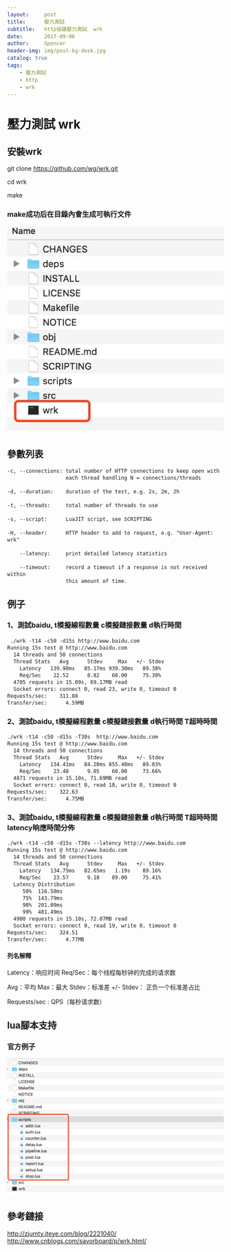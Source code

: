 ```yaml
---
layout:     post
title:      壓力測試 
subtitle:   http協議壓力測試  wrk
date:       2017-09-06
author:     Spencer
header-img: img/post-bg-desk.jpg
catalog: true
tags:
    - 壓力測試 
    - http
    - wrk
---
```


# 壓力測試 wrk
## 安裝wrk
git clone https://github.com/wg/wrk.git

cd wrk

make

### make成功后在目錄內會生成可執行文件
![](../img/15046637547459.jpg)

## 參數列表
```shell
-c, --connections: total number of HTTP connections to keep open with
                   each thread handling N = connections/threads

-d, --duration:    duration of the test, e.g. 2s, 2m, 2h

-t, --threads:     total number of threads to use

-s, --script:      LuaJIT script, see SCRIPTING

-H, --header:      HTTP header to add to request, e.g. "User-Agent: wrk"

    --latency:     print detailed latency statistics

    --timeout:     record a timeout if a response is not received within
                   this amount of time.
```

## 例子 
### 1、測試baidu, t模擬線程數量 c模擬鏈接數量 d執行時間
```sheel
 ./wrk -t14 -c50 -d15s http://www.baidu.com
Running 15s test @ http://www.baidu.com
  14 threads and 50 connections
  Thread Stats   Avg      Stdev     Max   +/- Stdev
    Latency   139.90ms   85.17ms 939.30ms   89.38%
    Req/Sec    22.52      8.82    60.00     75.30%
  4705 requests in 15.09s, 69.17MB read
  Socket errors: connect 0, read 23, write 0, timeout 0
Requests/sec:    311.88
Transfer/sec:      4.59MB
```

### 2、測試baidu, t模擬線程數量 c模擬鏈接數量 d執行時間 T超時時間
```shell
./wrk -t14 -c50 -d15s -T30s  http://www.baidu.com
Running 15s test @ http://www.baidu.com
  14 threads and 50 connections
  Thread Stats   Avg      Stdev     Max   +/- Stdev
    Latency   134.41ms   84.20ms 855.40ms   89.03%
    Req/Sec    23.48      9.05    60.00     73.66%
  4871 requests in 15.10s, 71.69MB read
  Socket errors: connect 0, read 18, write 0, timeout 0
Requests/sec:    322.63
Transfer/sec:      4.75MB
```

### 3、測試baidu, t模擬線程數量 c模擬鏈接數量 d執行時間 T超時時間 latency晌應時間分佈
```shell
./wrk -t14 -c50 -d15s -T30s --latency http://www.baidu.com
Running 15s test @ http://www.baidu.com
  14 threads and 50 connections
  Thread Stats   Avg      Stdev     Max   +/- Stdev
    Latency   134.75ms   82.65ms   1.19s    89.16%
    Req/Sec    23.57      9.18    89.00     75.41%
  Latency Distribution
     50%  116.58ms
     75%  143.79ms
     90%  201.09ms
     99%  481.49ms
  4900 requests in 15.10s, 72.07MB read
  Socket errors: connect 0, read 19, write 0, timeout 0
Requests/sec:    324.51
Transfer/sec:      4.77MB
```

#### 列名解釋
Latency：响应时间
Req/Sec：每个线程每秒钟的完成的请求数

Avg：平均
Max：最大
Stdev：标准差
+/- Stdev： 正负一个标准差占比

Requests/sec : QPS（每秒请求数）


## lua腳本支持
### 官方例子
![](../img/15046653292451.jpg)

## 參考鏈接
<http://zjumty.iteye.com/blog/2221040/>
<http://www.cnblogs.com/savorboard/p/wrk.html/>


